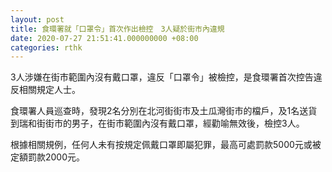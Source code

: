 ```yaml
---
layout: post
title: 食環署就「口罩令」首次作出檢控　3人疑於街市內違規
date: 2020-07-27 21:51:41.000000000 +08:00
categories: rthk
---
```


3人涉嫌在街市範圍內沒有戴口罩，違反「口罩令」被檢控，是食環署首次控告違反相關規定人士。

食環署人員巡查時，發現2名分別在北河街街市及土瓜灣街市的檔戶，及1名送貨到瑞和街街市的男子，在街市範圍內沒有戴口罩，經勸喻無效後，檢控3人。

根據相關規例，任何人未有按規定佩戴口罩即屬犯罪，最高可處罰款5000元或被定額罰款2000元。
